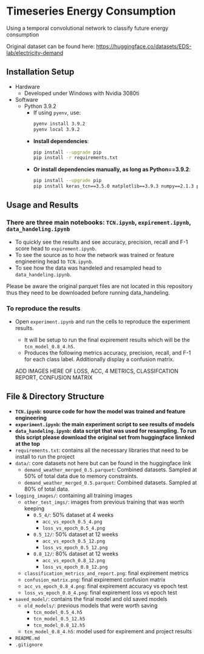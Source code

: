 # Timeseries Energy Consumption

Using a temporal convolutional network to classify future energy consumption

Original dataset can be found here: https://huggingface.co/datasets/EDS-lab/electricity-demand

## Installation Setup

- Hardware
  - Developed under Windows with Nvidia 3080ti
- Software
  - Python 3.9.2
    - If using `pyenv`, use:
      ```bash
      pyenv install 3.9.2
      pyenv local 3.9.2
      ```
    - **Install dependencies**:
      ```bash
      pip install --upgrade pip
      pip install -r requirements.txt
      ```
    - **Or install dependencies manually, as long as Python==3.9.2**:
      ```bash
      pip install --upgrade pip
      pip install keras_tcn==3.5.0 matplotlib==3.9.3 numpy==2.1.3 pandas==2.2.3 scikit_learn==1.5.2 tensorflow==2.10.1 tensorflow-addons==0.22.0 pyarrow==18.0.0 jupyter
      ```

## Usage and Results

### There are three main notebooks: `TCN.ipynb`, `expirement.ipynb`, `data_handeling.ipynb`

- To quickly see the results and see accuracy, precision, recall and F-1 score head to `expirement.ipynb`.
- To see the source as to how the network was trained or feature engineering head to `TCN.ipynb`.
- To see how the data was handeled and resampled head to `data_handeling.ipynb`.

Please be aware the original parquet files are not located in this repository thus they need to be downloaded before running data_handeling.

### To reproduce the results
- Open `experiment.ipynb` and run the cells to reproduce the experiment results.
  - It will be setup to run the final expirement results which will be the `tcn_model_0.8_4.h5`.
  - Produces the following metrics accuracy, precision, recall, and F-1 for each class label. Additionally display a confusion matrix.

  ADD IMAGES HERE OF LOSS, ACC, 4 METRICS, CLASSIFCATION REPORT, CONFUSION MATRIX

## **File & Directory Structure**
- **`TCN.ipynb`: source code for how the model was trained and feature engineering**
- **`experiment.ipynb`: the main experiment script to see results of models**
- **`data_handeling.ipynb`: data script that was used for resampling. To run this script please download the original set from huggingface linnked at the top**
- `requirements.txt`: contains all the necessary libraries that need to be install to run the project
- `data/`: core datasets not here but can be found in the huggingface link
  - `demand_weather_merged_0.5.parquet`: Combined datasets. Sampled at 50% of total data due to memory constraints.
  - `demand_weather_merged_0.5.parquet`: Combined datasets. Sampled at 80% of total data.
- `logging_images/`: containing all training images
  - `other_test_imgs/`: images from previous training that was worth keeping
    - `0.5_4/`: 50% dataset at 4 weeks
      - `acc_vs_epoch_0.5_4.png`
      - `loss_vs_epoch_0.5_4.png`
    - `0.5_12/`: 50% dataset at 12 weeks
      - `acc_vs_epoch_0.5_12.png`
      - `loss_vs_epoch_0.5_12.png`
    - `0.8_12/`: 80% dataset at 12 weeks
      - `acc_vs_epoch_0.8_12.png`
      - `loss_vs_epoch_0.8_12.png`
  - `classification_metrics_and_report.png`: final expirement metrics
  - `confusion_matrix.png`: final expirement confusion matrix
  - `acc_vs_epoch_0.8_4.png`: final expirement accuracy vs epoch test
  - `loss_vs_epoch_0.8_4.png`: final expirement loss vs epoch test
- `saved_model/`: contains the final model and old saved models
  - `old_models/`: previous models that were worth saving
    - `tcn_model_0.5_4.h5`
    - `tcn_model_0.5_12.h5`
    - `tcn_model_0.8_12.h5`
  - `tcn_model_0.8_4.h5`: model used for expirement and project results
- `README.md`
- `.gitignore`

